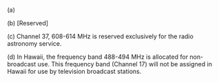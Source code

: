 (a)

(b) [Reserved]

(c) Channel 37, 608-614 MHz is reserved exclusively for the radio astronomy service.

(d) In Hawaii, the frequency band 488-494 MHz is allocated for non-broadcast use. This frequency band (Channel 17) will not be assigned in Hawaii for use by television broadcast stations.

